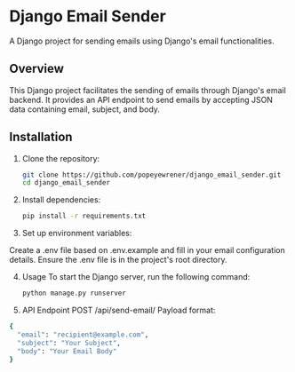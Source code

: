 # Django Email Sender

A Django project for sending emails using Django's email functionalities.

## Overview

This Django project facilitates the sending of emails through Django's email backend. It provides an API endpoint to send emails by accepting JSON data containing email, subject, and body.

## Installation

1. Clone the repository:

   ```bash
   git clone https://github.com/popeyewrener/django_email_sender.git
   cd django_email_sender

2. Install dependencies:
    ```bash
    pip install -r requirements.txt


3.  Set up environment variables:

  Create a .env file based on .env.example and fill in your email configuration details.
  Ensure the .env file is in the project's root directory.
    
4. Usage
To start the Django server, run the following command:
    ```bash
    python manage.py runserver
5. API Endpoint
  POST /api/send-email/ 
  Payload format:

  ```bash
  {
    "email": "recipient@example.com",
    "subject": "Your Subject",
    "body": "Your Email Body"
}

    

